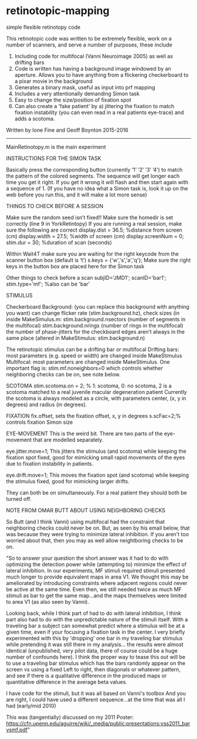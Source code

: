 # retinotopic-mapping
simple flexible retinotopy code

This retinotopic code was written to be extremely flexible, work on a number of scanners, and serve a number of purposes, these include
1. Including code for multifocal (Vanni Neuroimage 2005) as well as drifting bars
2. Code is written has having a background image windowed by an aperture. Allows you to have anything from a 
flickering checkerboard to a pixar movie in the background
3. Generates a binary mask, useful as input into prf mapping
4. Includes a very attentionally demanding Simon task
5. Easy to change the size/position of fixation spot
6. Can also create a 'fake patient' by a) jittering the fixation to match fixation instability 
(you can even read in a real patients eye-trace) and adds a scotoma. 

Written by Ione Fine and Geoff Boynton 2015-2016

****************************************************
MainRetinotopy.m is the main experiment


INSTRUCTIONS FOR THE SIMON TASK

Basically press the corresponding button (currently ‘1’ ’2’ ’3’ ’4’) to match the pattern of the colored segments. 
The sequence will get longer each time you get it right. If you get it wrong it will flash and then start again with a sequence of 1.
(If you have no idea what a Simon task is, look it up on the web before you run this, and it will make a lot more sense)

THINGS TO CHECK BEFORE A SESSION

Make sure the random seed isn’t fixed!!
Make sure the homedir is set correctly (line 9 in YorkRetintopy)
If you are running a real session, make sure the following are correct
display.dist = 36.5;     %distance from screen (cm)
display.width = 27.5; %width of screen (cm)
display.screenNum = 0;
stim.dur = 30; %duration of scan (seconds)

Within Wait4T make sure you are waiting for the right keycode from the scanner button box (default is ‘t’)
s.keys = {'w','s','a','q'}; Make sure the right keys in the button box are placed here for the Simon task

Other things to check before a scan
subjID='JMD1';
scanID='bar1'; 
stim.type='mf'; %also can be 'bar'

STIMULUS 

Checkerboard Background:  (you can replace this background with anything you want)
  can change flicker rate (stim.background.hz), 
  check sizes (in inside MakeSimulus.m: 
  stim.background.nsectors (number of segments in the multifocal)
  stim.background.nrings (number of rings in the multifocal)
  the number of phase-jitters for the checkboard edges aren’t always in the same place (altered in MakeStimulus: stim.background.n)

The retinotopic stimulus can be a drifting bar or multifocal
Drifting bars: most parameters (e.g. speed or width) are changed inside MakeStimulus
Multifocal: most parameters are changed inside MakeStimulus. 
One important flag is: stim.mf.noneighbors=0 which controls whether neighboring checks can be on, see note below.

SCOTOMA
stim.scotoma.on = 2; % 1: scotoma, 0: no scotoma, 2 is a scotoma matched to a real juvenile macular degeneration patient
Currently the scotoma is always modeled as a circle, with parameters center, (x, y in degrees) and radius (in degrees).

FIXATION
fix.offset, sets the fixation offset, x, y in degrees
s.scFac=2;% controls fixation Simon size

EYE-MOVEMENT
This is the weird bit. There are two parts of the eye-movement that are modelled separately.

eye.jitter.move=1; 
This jitters the stimulus (and scotoma) while keeping the fixation spot fixed, 
good for mimicking small rapid movements of the eyes due to fixation instability in patients. 

eye.drift.move=1; 
This moves the fixation spot (and scotoma) while keeping the stimulus fixed, good for mimicking larger drifts.

They can both be on simultaneously. For a real patient they should both be turned off.

NOTE FROM OMAR BUTT ABOUT USING NEIGHBORING CHECKS

So Butt (and I think Vanni) using multifocal had the constraint that neighboring checks could never be on. But, as seen by his email 
below, that was because they were trying to minimize lateral inhibition. If you aren't too worried about that, then
you may as well allow neightboring checks to be on.

"So to answer your question the short answer was it had to do with optimizing the detection power while 
(attempting to) minimize the effect of lateral inhibition. In our experiments, MF stimuli required 
stimuli presented much longer to provide equivalent maps in area V1. We thought this may be ameliorated 
by introducing constraints where adjacent regions could never be active at the same time. Even then, we 
still needed twice as much MF stimuli as bar to get the same map...and the maps themselves were limited to area V1 
(as also seen by Vanni). 

Looking back, while I think part of had to do with lateral inhibition, 
I think part also had to do with the unpredictable nature of the stimuli itself. 
With a traveling bar a subject can somewhat predict where a stimulus will be at a given time, 
even if your focusing a fixation task in the center. I very briefly experimented with this 
by 'dropping' one bar in my traveling bar stimulus while pretending it was still there in my analysis...
the results were almost identical (unpublished, very pilot data, there of course could be a huge number of confounds here). 
I think the proper way to tease this out will be to use a traveling bar stimulus which has the bars randomly 
appear on the screen vs using a fixed Left to right, then diagonals or whatever pattern, and see if there is a 
qualitative difference in the produced maps or quantitative difference in the average beta values. 

I have code for the stimuli, but it was all based on Vanni's toolbox
And you are right, I could have used a different sequence...at the time that was all I had (early/mid 2010)

This was (tangentially) discussed on my 2011 Poster: https://cfn.upenn.edu/aguirre/wiki/_media/public:presentations:vss2011_barvsmf.pdf"

